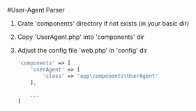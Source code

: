 #User-Agent Parser

1. Crate 'components' directory if not exists (in your basic dir)
2. Copy 'UserAgent.php' into 'components' dir
3. Adjust the config file 'web.php' in 'config' dir

    ```php
    'components' => [
        'userAgent' => [
            'class' => 'app\components\UserAgent'
        ],

        ...
    ]
    ```

